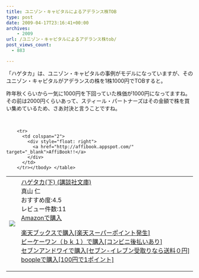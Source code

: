 ```yaml
---
title: ユニゾン・キャピタルによるアデランス株TOB
type: post
date: 2009-04-17T23:16:41+00:00
archives:
    - 2009
url: /ユニゾン・キャピタルによるアデランス株tob/
post_views_count:
  - 883

---
```

「ハゲタカ」は、ユニゾン・キャピタルの事例がモデルになっていますが、そのユニゾン・キャピタルがアデランスの株を1株1000円でTOBすると。

昨年秋くらいから一気に1000円を下回っていた株価が1000円になってますね。その前は2000円くらいあって、スティール・パートナーズはその金額で株を買い集めているため、さあ対決と言うことですね。

&nbsp;

<table>
  <tr>
    <td>
      <a href="http://www.amazon.co.jp/%E3%83%8F%E3%82%B2%E3%82%BF%E3%82%AB-%E4%B8%8B-%E8%AC%9B%E8%AB%87%E7%A4%BE%E6%96%87%E5%BA%AB-%E7%9C%9F%E5%B1%B1-%E4%BB%81/dp/4062753537%3FSubscriptionId%3D1JWQWN8E4Z5TR27962G2%26tag%3Dgaeaffibook-22%26linkCode%3Dxm2%26camp%3D2025%26creative%3D165953%26creativeASIN%3D4062753537" target="_blank"><img style="border-bottom-style: none; border-right-style: none; border-top-style: none; border-left-style: none" src="https://i0.wp.com/ecx.images-amazon.com/images/I/51B8SANSNXL._SL160_.jpg" data-recalc-dims="1" /> </a>
    </td>
    <td>
      <a href="http://www.amazon.co.jp/%E3%83%8F%E3%82%B2%E3%82%BF%E3%82%AB-%E4%B8%8B-%E8%AC%9B%E8%AB%87%E7%A4%BE%E6%96%87%E5%BA%AB-%E7%9C%9F%E5%B1%B1-%E4%BB%81/dp/4062753537%3FSubscriptionId%3D1JWQWN8E4Z5TR27962G2%26tag%3Dgaeaffibook-22%26linkCode%3Dxm2%26camp%3D2025%26creative%3D165953%26creativeASIN%3D4062753537" target="_blank">ハゲタカ(下) (講談社文庫) </a><br />真山 仁<br />おすすめ度:4.5<br />レビュー件数:11<br /><a href="http://www.amazon.co.jp/%E3%83%8F%E3%82%B2%E3%82%BF%E3%82%AB-%E4%B8%8B-%E8%AC%9B%E8%AB%87%E7%A4%BE%E6%96%87%E5%BA%AB-%E7%9C%9F%E5%B1%B1-%E4%BB%81/dp/4062753537%3FSubscriptionId%3D1JWQWN8E4Z5TR27962G2%26tag%3Dgaeaffibook-22%26linkCode%3Dxm2%26camp%3D2025%26creative%3D165953%26creativeASIN%3D4062753537" target="_blank">Amazonで購入 </a></p>
      <p>
        <a href="http://px.a8.net/svt/ejp?a8mat=1HPMBE+5CX82+1N6+BW8O2&a8ejpredirect=http%3A%2F%2Fsearch.books.rakuten.co.jp%2Fbksearch%2Fdt%3Fg%3D001%26bisbn%3D4062753537" target="_blank">楽天ブックスで購入[楽天スーパーポイント発生]</a> <img border="0" alt="" src="https://i2.wp.com/www12.a8.net/0.gif?resize=1%2C1" width="1" height="1"  data-recalc-dims="1" /><br /><a href="http://px.a8.net/svt/ejp?a8mat=1HRMFS+EEKKOI+10UY+HUKPU&a8ejpredirect=http%3A%2F%2Fwww.bk1.jp%2FkeywordSearchResult%2F%3Fkeyword%3D4062753537%26storeCd%3D1%26searchFlg%3D9%26x%3D43%26y%3D11%26partnerid%3D02a801" target="_blank">ビーケーワン（ｂｋ１）で購入[コンビニ後払いあり]</a> <img border="0" alt="" src="https://i2.wp.com/www12.a8.net/0.gif?resize=1%2C1" width="1" height="1"  data-recalc-dims="1" /><br /><a href="http://click.linksynergy.com/fs-bin/statform?id=aR0TIOX*qAA&offerid=137560&bnid=1490&subid=&subid=0&kword_in=4062753537&oop=on" target="_blank">セブンアンドワイで購入[セブン-イレブン受取りなら送料０円]</a><img border="0" src="http://ad.linksynergy.com/fs-bin/show?id=aR0TIOX*qAA&bids=137560&type=5&subid=0" width="1" height="1" /><br /><a href="http://click.linksynergy.com/fs-bin/statform?id=aR0TIOX*qAA&offerid=33310&bnid=2&subid=0&ifc=4&ifr=9784062753531" target="_blank">boopleで購入[100円で1ポイント]</a></td> </tr> 
        
        <tr>
          <td colspan="2">
            <div style="float: right">
              <a href="http://affibook.appspot.com/" target="_blank">AffiBook!!</a>
            </div>
          </td>
        </tr></tbody> </table>